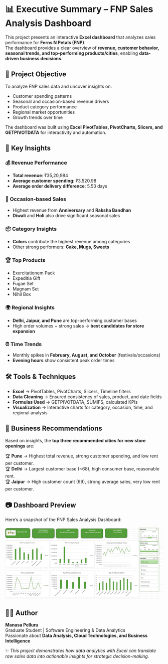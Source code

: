 # 📊 **Executive Summary – FNP Sales Analysis Dashboard**

This project presents an interactive **Excel dashboard** that analyzes sales performance for **Ferns N Petals (FNP)**.  
The dashboard provides a clear overview of **revenue, customer behavior, seasonal trends, and top-performing products/cities**, enabling **data-driven business decisions**.

## 🎯 **Project Objective**

To analyze FNP sales data and uncover insights on:

- Customer spending patterns  
- Seasonal and occasion-based revenue drivers  
- Product category performance  
- Regional market opportunities  
- Growth trends over time  

The dashboard was built using **Excel PivotTables, PivotCharts, Slicers, and GETPIVOTDATA** for interactivity and automation.

## 🔑 **Key Insights**

### 💰 **Revenue Performance**
- **Total revenue**: ₹35,20,984  
- **Average customer spending**: ₹3,520.98  
- **Average order delivery difference**: 5.53 days  

### 🎉 **Occasion-based Sales**
- Highest revenue from **Anniversary** and **Raksha Bandhan**  
- **Diwali** and **Holi** also drive significant seasonal sales  

### 📦 **Category Insights**
- **Colors** contribute the highest revenue among categories  
- Other strong performers: **Cake, Mugs, Sweets**  

### 🏆 **Top Products**
- Exercitationem Pack  
- Expeditia Gift  
- Fugae Set  
- Magnam Set  
- Nihil Box  

### 🌍 **Regional Insights**
- **Delhi, Jaipur, and Pune** are top-performing customer bases  
- High order volumes + strong sales → **best candidates for store expansion**  

### ⏰ **Time Trends**
- Monthly spikes in **February, August, and October** (festivals/occasions)  
- **Evening hours** show consistent peak order times  

## 🛠 **Tools & Techniques**

- **Excel** → PivotTables, PivotCharts, Slicers, Timeline filters  
- **Data Cleaning** → Ensured consistency of sales, product, and date fields  
- **Formulas Used** → GETPIVOTDATA, SUMIFS, calculated KPIs  
- **Visualization** → Interactive charts for category, occasion, time, and regional analysis  

## 📌 **Business Recommendations**

Based on insights, the **top three recommended cities for new store openings** are:

🏆 **Pune** → Highest total revenue, strong customer spending, and low rent per customer.  
🏆 **Delhi** → Largest customer base (~68), high consumer base, reasonable rent.  
🏆 **Jaipur** → High customer count (69), strong average sales, very low rent per customer.  

## 📷 **Dashboard Preview**

Here’s a snapshot of the FNP Sales Analysis Dashboard:  

![FNP Sales Dashboard](Dashboard.jpg)

## 👩‍💻 **Author**

**Manasa Pelluru**  
Graduate Student | Software Engineering & Data Analytics  
Passionate about **Data Analysis, Cloud Technologies, and Business Intelligence**  


✨ *This project demonstrates how data analytics with Excel can translate raw sales data into actionable insights for strategic decision-making.*

